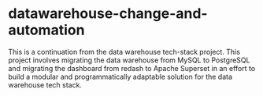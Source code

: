 # datawarehouse-change-and-automation
This is a continuation from the data warehouse tech-stack project. This project involves migrating the data warehouse from MySQL to PostgreSQL and migrating the dashboard from redash to Apache Superset in an effort to build a modular and programmatically adaptable solution for the data warehouse tech stack.
